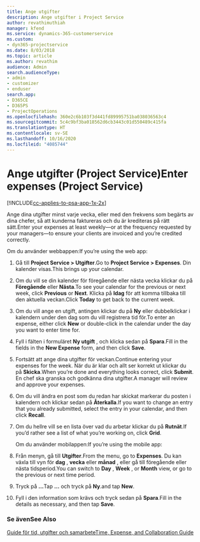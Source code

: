 ```yaml
---
title: Ange utgifter
description: Ange utgifter i Project Service
author: revathimuthiah
manager: kfend
ms.service: dynamics-365-customerservice
ms.custom:
- dyn365-projectservice
ms.date: 8/03/2018
ms.topic: article
ms.author: revathim
audience: Admin
search.audienceType:
- admin
- customizer
- enduser
search.app:
- D365CE
- D365PS
- ProjectOperations
ms.openlocfilehash: 360e2c6b103f3d441fd89995751ba038036563c4
ms.sourcegitcommit: 5c4c9bf3ba018562d6cb3443c01d550489c415fa
ms.translationtype: HT
ms.contentlocale: sv-SE
ms.lasthandoff: 10/16/2020
ms.locfileid: "4085744"
---
```

# <a name="enter-expenses-project-service"></a><span data-ttu-id="87df7-103">Ange utgifter (Project Service)</span><span class="sxs-lookup"><span data-stu-id="87df7-103">Enter expenses (Project Service)</span></span>

[!INCLUDE[cc-applies-to-psa-app-1x-2x](../includes/cc-applies-to-psa-app-1x-2x.md)]

<span data-ttu-id="87df7-104">Ange dina utgifter minst varje vecka, eller med den frekvens som begärts av dina chefer, så att kunderna faktureras och du är krediteras på rätt sätt.</span><span class="sxs-lookup"><span data-stu-id="87df7-104">Enter your expenses at least weekly—or at the frequency requested by your managers—to ensure your clients are invoiced and you’re credited correctly.</span></span>  
  
 <span data-ttu-id="87df7-105">Om du använder webbappen:</span><span class="sxs-lookup"><span data-stu-id="87df7-105">If you’re using the web app:</span></span>  
  
1. <span data-ttu-id="87df7-106">Gå till **Project Service > Utgifter**.</span><span class="sxs-lookup"><span data-stu-id="87df7-106">Go to **Project Service > Expenses**.</span></span> <span data-ttu-id="87df7-107">Din kalender visas.</span><span class="sxs-lookup"><span data-stu-id="87df7-107">This brings up your calendar.</span></span>  
  
2. <span data-ttu-id="87df7-108">Om du vill se din kalender för föregående eller nästa vecka klickar du på **Föregående** eller **Nästa**.</span><span class="sxs-lookup"><span data-stu-id="87df7-108">To see your calendar for the previous or next week, click **Previous** or **Next**.</span></span> <span data-ttu-id="87df7-109">Klicka på **Idag** för att komma tillbaka till den aktuella veckan.</span><span class="sxs-lookup"><span data-stu-id="87df7-109">Click **Today** to get back to the current week.</span></span>  
  
3. <span data-ttu-id="87df7-110">Om du vill ange en utgift, antingen klickar du på **Ny** eller dubbelklickar i kalendern under den dag som du vill registrera tid för.</span><span class="sxs-lookup"><span data-stu-id="87df7-110">To enter an expense, either click **New** or double-click in the calendar under the day you want to enter time for.</span></span>  
  
4. <span data-ttu-id="87df7-111">Fyll i fälten i formuläret **Ny utgift** , och klicka sedan på **Spara**.</span><span class="sxs-lookup"><span data-stu-id="87df7-111">Fill in the fields in the **New Expense** form, and then click **Save**.</span></span>  
  
5. <span data-ttu-id="87df7-112">Fortsätt att ange dina utgifter för veckan.</span><span class="sxs-lookup"><span data-stu-id="87df7-112">Continue entering your expenses for the week.</span></span> <span data-ttu-id="87df7-113">När du är klar och allt ser korrekt ut klickar du på **Skicka**.</span><span class="sxs-lookup"><span data-stu-id="87df7-113">When you’re done and everything looks correct, click **Submit**.</span></span> <span data-ttu-id="87df7-114">En chef ska granska och godkänna dina utgifter.</span><span class="sxs-lookup"><span data-stu-id="87df7-114">A manager will review and approve your expenses.</span></span>  
  
6. <span data-ttu-id="87df7-115">Om du vill ändra en post som du redan har skickat markerar du posten i kalendern och klickar sedan på **Återkalla**.</span><span class="sxs-lookup"><span data-stu-id="87df7-115">If you want to change an entry that you already submitted, select the entry in your calendar, and then click **Recall**.</span></span>  
  
7. <span data-ttu-id="87df7-116">Om du hellre vill se en lista över vad du arbetar klickar du på **Rutnät**.</span><span class="sxs-lookup"><span data-stu-id="87df7-116">If you’d rather see a list of what you’re working on, click **Grid**.</span></span>  
  
   <span data-ttu-id="87df7-117">Om du använder mobilappen:</span><span class="sxs-lookup"><span data-stu-id="87df7-117">If you’re using the mobile app:</span></span>  
  
8. <span data-ttu-id="87df7-118">Från menyn, gå till **Utgifter**.</span><span class="sxs-lookup"><span data-stu-id="87df7-118">From the menu, go to **Expenses**.</span></span>     <span data-ttu-id="87df7-119">Du kan växla till vyn för **dag** , **vecka** eller **månad** , eller gå till föregående eller nästa tidsperiod.</span><span class="sxs-lookup"><span data-stu-id="87df7-119">You can switch to **Day** , **Week** , or **Month** view, or go to the previous or next time period.</span></span>  
  
9. <span data-ttu-id="87df7-120">Tryck på **…**</span><span class="sxs-lookup"><span data-stu-id="87df7-120">Tap **…**</span></span> <span data-ttu-id="87df7-121">och tryck på **Ny**.</span><span class="sxs-lookup"><span data-stu-id="87df7-121">and tap **New**.</span></span>  
  
10. <span data-ttu-id="87df7-122">Fyll i den information som krävs och tryck sedan på **Spara**.</span><span class="sxs-lookup"><span data-stu-id="87df7-122">Fill in the details as necessary, and then tap **Save**.</span></span>  
  
### <a name="see-also"></a><span data-ttu-id="87df7-123">Se även</span><span class="sxs-lookup"><span data-stu-id="87df7-123">See Also</span></span>  
 [<span data-ttu-id="87df7-124">Guide för tid, utgifter och samarbete</span><span class="sxs-lookup"><span data-stu-id="87df7-124">Time, Expense, and Collaboration Guide</span></span>](../psa/time-expense-collaboration-guide.md)
